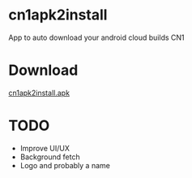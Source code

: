 # cn1apk2install
App to auto download your android cloud builds CN1

# Download
[cn1apk2install.apk](https://github.com/ahmedengu/cn1apk2install/raw/master/cn1apk2install.apk)


# TODO

* Improve UI/UX
* Background fetch 
* Logo and probably a name 
